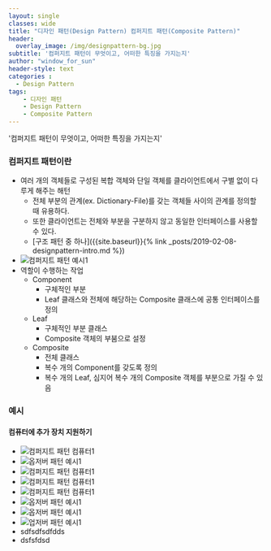 ```yaml
--- 
layout: single
classes: wide
title: "디자인 패턴(Design Pattern) 컴퍼지트 패턴(Composite Pattern)"
header:
  overlay_image: /img/designpattern-bg.jpg
subtitle: '컴퍼지트 패턴이 무엇이고, 어떠한 특징을 가지는지'
author: "window_for_sun"
header-style: text
categories :
  - Design Pattern
tags:
    - 디자인 패턴
    - Design Pattern
    - Composite Pattern
---  
```


'컴퍼지트 패턴이 무엇이고, 어떠한 특징을 가지는지'

### 컴퍼지트 패턴이란
  - 여러 개의 객체들로 구성된 복합 객체와 단일 객체를 클라이언트에서 구별 없이 다루게 해주는 해턴
    - 전체 부분의 관계(ex. Dictionary-File)를 갖는 객체들 사이의 관계를 정의할 때 유용하다.
    - 또한 클라이언트는 전체와 부분을 구분하지 않고 동일한 인터페이스를 사용할 수 있다.
    - [구조 패턴 중 하나]({{site.baseurl}}{% link _posts/2019-02-08-designpattern-intro.md %})
  - ![컴퍼지트 패턴 예시1](/img/designpattern-composite-ex-1-classdiagram.png)
  - 역할이 수행하는 작업
    - Component
      - 구체적인 부분
      - Leaf 클래스와 전체에 해당하는 Composite 클래스에 공통 인터페이스를 정의
    - Leaf
      - 구체적인 부분 클래스
      - Composite 객체의 부붐으로 설정
    - Composite
      - 전체 클래스
      - 복수 개의 Component를 갖도록 정의
      - 복수 개의 Leaf, 심지어 복수 개의 Composite 객체를 부분으로 가질 수 있음
      
### 예시
#### 컴퓨터에 추가 장치 지원하기
- ![컴퍼지트 패턴 컴퓨터1](/img/designpattern-composite-computer-1-classdiagram.png)
- ![옵저버 패턴 예시1](/img/designpattern-observer-ex-1-classdiagram.png)
- ![컴퍼지트 패턴 컴퓨터1](/img/designpattern-composite-computer-1-classdiagram.png)
- ![컴퍼지트 패턴 컴퓨터1](/img/designpattern-composite-computer-1-classdiagram.png)
- ![컴퍼지트 패턴 컴퓨터1](/img/designpattern-composite-computer-1-classdiagram.png)
- ![옵저버 패턴 예시1](/img/designpattern-observer-ex-1-classdiagram.png)
- ![옵저버 패턴 예시1](/img/designpattern-observer-ex-1-classdiagram.png)
- ![업저버 패턴 예시1](/img/designpattern-observer-ex-1-classdiagram.png)
- sdfsdfsdfdds
- dsfsfdsd

